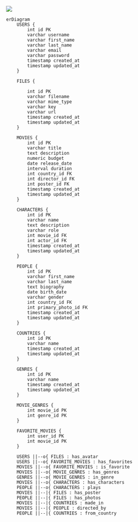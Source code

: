 [![](https://mermaid.ink/img/pako:eNrFVt2OojAUfpWG65kX4M7M4q6ZH406c2VCjvQgzQAlp8Vdor77FuqoxZqwcZLlAmi_0-_89rS7IJEcgzBA-iFgQ1CsSmae90U0X7CdHbSPKDUTnM2ez1NboCQDYrVCKqHAayQVpHTsx3K4CWEBIr-erkCp35L4GdGiQKWhqFhCCBp5DNqH1hV30IP92Pd48hJ1rg5yNhU5-q0ujLpYN5UH-sTGEzbKv8UT-_M6_ZhEQzOmhc4vzNT4RzOOKiFRaSEvAlHWBZJI2LrmG7wwqDWCEeYICuN24KhF2kLOeE3gsrUWJbIuNTWxsWz87EJcECZakg-rpDK0feTuqD39Gs1HT8vhte6m_nbgvuRJ5m5sWCG3An0ugs_3uz2cRdPZSzTQu3_cr537ayFN26iyplcda0E669XGF9cGS440uDAqEgUYqMqklt9fA9P3t-V8-ObpxeBe9T-jt_n_0t01jdhvwalOZ71smOSRA5zoxqOP6XyyjGJ_M2rPCR_hlaYToT2F9vvHR7k79umQZaBi2IIG8gn1TLDiKWwlCY3K6ZU3l4jzCt8CJ2pWQRcT5STULyxKK-vjvWhGlrVNuekKSMrZyz7xKofm2ru9GzXbRK-4-lLtLvNynXdKyArgJmelT-xIHR4buim8deNTekmXkiziYwtosx88BObkMfcAbu4mXR2tAp2hqf4gNL8c6HMVrMqDkYNay0VTJkGoqcaHgGS9yYIwhVyZka39493mNItcmGb7aq8-3Q3o8Bchc8Jh?type=png)](https://mermaid.live/edit#pako:eNrFVt2OojAUfpWG65kX4M7M4q6ZH406c2VCjvQgzQAlp8Vdor77FuqoxZqwcZLlAmi_0-_89rS7IJEcgzBA-iFgQ1CsSmae90U0X7CdHbSPKDUTnM2ez1NboCQDYrVCKqHAayQVpHTsx3K4CWEBIr-erkCp35L4GdGiQKWhqFhCCBp5DNqH1hV30IP92Pd48hJ1rg5yNhU5-q0ujLpYN5UH-sTGEzbKv8UT-_M6_ZhEQzOmhc4vzNT4RzOOKiFRaSEvAlHWBZJI2LrmG7wwqDWCEeYICuN24KhF2kLOeE3gsrUWJbIuNTWxsWz87EJcECZakg-rpDK0feTuqD39Gs1HT8vhte6m_nbgvuRJ5m5sWCG3An0ugs_3uz2cRdPZSzTQu3_cr537ayFN26iyplcda0E669XGF9cGS440uDAqEgUYqMqklt9fA9P3t-V8-ObpxeBe9T-jt_n_0t01jdhvwalOZ71smOSRA5zoxqOP6XyyjGJ_M2rPCR_hlaYToT2F9vvHR7k79umQZaBi2IIG8gn1TLDiKWwlCY3K6ZU3l4jzCt8CJ2pWQRcT5STULyxKK-vjvWhGlrVNuekKSMrZyz7xKofm2ru9GzXbRK-4-lLtLvNynXdKyArgJmelT-xIHR4buim8deNTekmXkiziYwtosx88BObkMfcAbu4mXR2tAp2hqf4gNL8c6HMVrMqDkYNay0VTJkGoqcaHgGS9yYIwhVyZka39493mNItcmGb7aq8-3Q3o8Bchc8Jh)

```
erDiagram
    USERS {
        int id PK
        varchar username
        varchar first_name
        varchar last_name
        varchar email
        varchar password
        timestamp created_at
        timestamp updated_at
    }
    
    FILES {

        int id PK
        varchar filename
        varchar mime_type
        varchar key
        varchar url
        timestamp created_at
        timestamp updated_at
    }

    MOVIES {
        int id PK
        varchar title
        text description
        numeric budget
        date release_date
        interval duration
        int country_id FK
        int director_id FK
        int poster_id FK
        timestamp created_at
        timestamp updated_at
    }

    CHARACTERS {
        int id PK
        varchar name
        text description
        varchar role
        int movie_id FK
        int actor_id FK
        timestamp created_at
        timestamp updated_at
    }

    PEOPLE {
        int id PK
        varchar first_name
        varchar last_name
        text biography
        date birth_date
        varchar gender
        int country_id FK
        int primary_photo_id FK
        timestamp created_at
        timestamp updated_at
    }

    COUNTRIES {
        int id PK
        varchar name
        timestamp created_at
        timestamp updated_at
    }

    GENRES {
        int id PK
        varchar name
        timestamp created_at
        timestamp updated_at
    }

    MOVIE_GENRES {
        int movie_id PK
        int genre_id PK
    }

    FAVORITE_MOVIES {
        int user_id PK
        int movie_id PK
    }

    USERS ||--o{ FILES : has_avatar
    USERS ||--o{ FAVORITE_MOVIES : has_favorites
    MOVIES ||--o{ FAVORITE_MOVIES : is_favorite
    MOVIES ||--o{ MOVIE_GENRES : has_genres
    GENRES ||--o{ MOVIE_GENRES : in_genre
    MOVIES ||--o{ CHARACTERS : has_characters
    PEOPLE ||--o{ CHARACTERS : plays
    MOVIES ||--|{ FILES : has_poster
    PEOPLE ||--|{ FILES : has_photos
    MOVIES ||--|{ COUNTRIES : made_in
    MOVIES ||--|{ PEOPLE : directed_by
    PEOPLE ||--|{ COUNTRIES : from_country

```